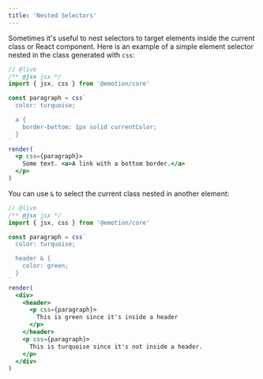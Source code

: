 ```yaml
---
title: 'Nested Selectors'
---
```


Sometimes it's useful to nest selectors to target elements inside the current class or React component. Here is an example of a simple element selector nested in the class generated with `css`:

```jsx
// @live
/** @jsx jsx */
import { jsx, css } from '@emotion/core'

const paragraph = css`
  color: turquoise;

  a {
    border-bottom: 1px solid currentColor;
  }
`
render(
  <p css={paragraph}>
    Some text. <a>A link with a bottom border.</a>
  </p>
)
```

You can use `&` to select the current class nested in another element:

```jsx
// @live
/** @jsx jsx */
import { jsx, css } from '@emotion/core'

const paragraph = css`
  color: turquoise;

  header & {
    color: green;
  }
`
render(
  <div>
    <header>
      <p css={paragraph}>
        This is green since it's inside a header
      </p>
    </header>
    <p css={paragraph}>
      This is turquoise since it's not inside a header.
    </p>
  </div>
)
```
